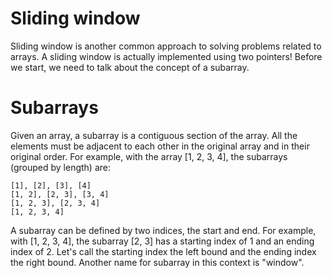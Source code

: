 # Sliding window

Sliding window is another common approach to solving problems related to arrays. A sliding window is actually implemented using two pointers! Before we start, we need to talk about the concept of a subarray.

# Subarrays

Given an array, a subarray is a contiguous section of the array. All the elements must be adjacent to each other in the original array and in their original order. For example, with the array [1, 2, 3, 4], the subarrays (grouped by length) are:

    [1], [2], [3], [4]
    [1, 2], [2, 3], [3, 4]
    [1, 2, 3], [2, 3, 4]
    [1, 2, 3, 4]

A subarray can be defined by two indices, the start and end. For example, with [1, 2, 3, 4], the subarray [2, 3] has a starting index of 1 and an ending index of 2. Let's call the starting index the left bound and the ending index the right bound. Another name for subarray in this context is "window".

